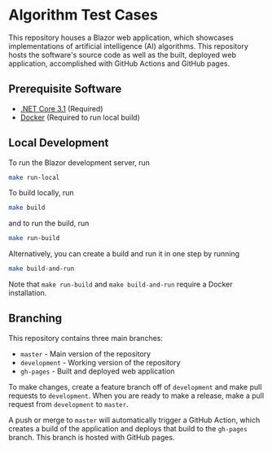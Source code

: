 # Algorithm Test Cases

This repository houses a Blazor web application, which showcases implementations of artificial intelligence (AI) algorithms. This repository hosts the software's source code as well as the built, deployed web application, accomplished with GitHub Actions and GitHub pages.

## Prerequisite Software

- [.NET Core 3.1](https://dotnet.microsoft.com/download/dotnet-core/3.0) (Required)
- [Docker](https://www.docker.com/get-started) (Required to run local build)

## Local Development

To run the Blazor development server, run

```bash
make run-local
```

To build locally, run

```bash
make build
```

and to run the build, run

```bash
make run-build
```

Alternatively, you can create a build and run it in one step by running

```bash
make build-and-run
```

Note that `make run-build` and `make build-and-run` require a Docker installation.

## Branching

This repository contains three main branches:

- `master` - Main version of the repository
- `development` - Working version of the repository
- `gh-pages` - Built and deployed web application

To make changes, create a feature branch off of `development` and make pull requests to `development`. When you are ready to make a release, make a pull request from `development` to `master`.

A push or merge to `master` will automatically trigger a GitHub Action, which creates a build of the application and deploys that build to the `gh-pages` branch. This branch is hosted with GitHub pages.
